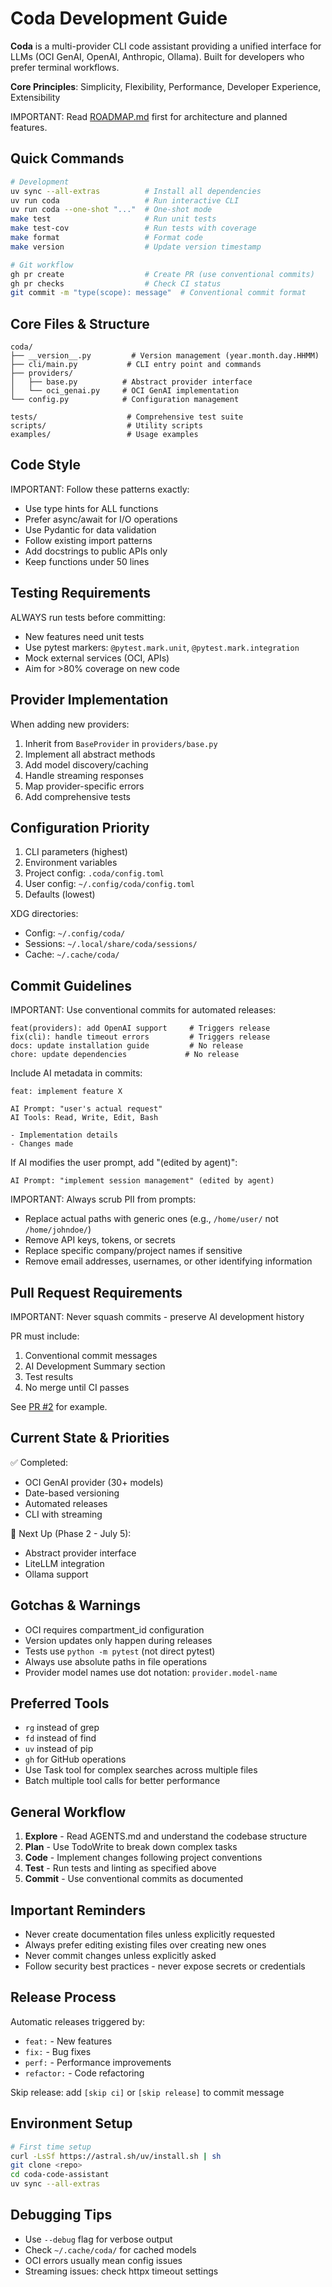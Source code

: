 # Coda Development Guide

**Coda** is a multi-provider CLI code assistant providing a unified interface for LLMs (OCI GenAI, OpenAI, Anthropic, Ollama). Built for developers who prefer terminal workflows.

**Core Principles**: Simplicity, Flexibility, Performance, Developer Experience, Extensibility

IMPORTANT: Read [ROADMAP.md](ROADMAP.md) first for architecture and planned features.

## Quick Commands

```bash
# Development
uv sync --all-extras          # Install all dependencies
uv run coda                   # Run interactive CLI
uv run coda --one-shot "..."  # One-shot mode
make test                     # Run unit tests
make test-cov                 # Run tests with coverage
make format                   # Format code
make version                  # Update version timestamp

# Git workflow
gh pr create                  # Create PR (use conventional commits)
gh pr checks                  # Check CI status
git commit -m "type(scope): message"  # Conventional commit format
```

## Core Files & Structure

```
coda/
├── __version__.py         # Version management (year.month.day.HHMM)
├── cli/main.py           # CLI entry point and commands
├── providers/
│   ├── base.py          # Abstract provider interface
│   └── oci_genai.py     # OCI GenAI implementation
└── config.py            # Configuration management

tests/                    # Comprehensive test suite
scripts/                  # Utility scripts
examples/                 # Usage examples
```

## Code Style

IMPORTANT: Follow these patterns exactly:
- Use type hints for ALL functions
- Prefer async/await for I/O operations
- Use Pydantic for data validation
- Follow existing import patterns
- Add docstrings to public APIs only
- Keep functions under 50 lines

## Testing Requirements

ALWAYS run tests before committing:
- New features need unit tests
- Use pytest markers: `@pytest.mark.unit`, `@pytest.mark.integration`
- Mock external services (OCI, APIs)
- Aim for >80% coverage on new code

## Provider Implementation

When adding new providers:
1. Inherit from `BaseProvider` in `providers/base.py`
2. Implement all abstract methods
3. Add model discovery/caching
4. Handle streaming responses
5. Map provider-specific errors
6. Add comprehensive tests

## Configuration Priority

1. CLI parameters (highest)
2. Environment variables
3. Project config: `.coda/config.toml`
4. User config: `~/.config/coda/config.toml`
5. Defaults (lowest)

XDG directories:
- Config: `~/.config/coda/`
- Sessions: `~/.local/share/coda/sessions/`
- Cache: `~/.cache/coda/`

## Commit Guidelines

IMPORTANT: Use conventional commits for automated releases:
```
feat(providers): add OpenAI support     # Triggers release
fix(cli): handle timeout errors         # Triggers release
docs: update installation guide         # No release
chore: update dependencies             # No release
```

Include AI metadata in commits:
```
feat: implement feature X

AI Prompt: "user's actual request"
AI Tools: Read, Write, Edit, Bash

- Implementation details
- Changes made
```

If AI modifies the user prompt, add "(edited by agent)":
```
AI Prompt: "implement session management" (edited by agent)
```

IMPORTANT: Always scrub PII from prompts:
- Replace actual paths with generic ones (e.g., `/home/user/` not `/home/johndoe/`)
- Remove API keys, tokens, or secrets
- Replace specific company/project names if sensitive
- Remove email addresses, usernames, or other identifying information

## Pull Request Requirements

IMPORTANT: Never squash commits - preserve AI development history

PR must include:
1. Conventional commit messages
2. AI Development Summary section
3. Test results
4. No merge until CI passes

See [PR #2](https://github.com/djvolz/coda-code-assistant/pull/2) for example.

## Current State & Priorities

✅ Completed:
- OCI GenAI provider (30+ models)
- Date-based versioning
- Automated releases
- CLI with streaming

🚧 Next Up (Phase 2 - July 5):
- Abstract provider interface
- LiteLLM integration
- Ollama support

## Gotchas & Warnings

- OCI requires compartment_id configuration
- Version updates only happen during releases
- Tests use `python -m pytest` (not direct pytest)
- Always use absolute paths in file operations
- Provider model names use dot notation: `provider.model-name`

## Preferred Tools

- `rg` instead of grep
- `fd` instead of find
- `uv` instead of pip
- `gh` for GitHub operations
- Use Task tool for complex searches across multiple files
- Batch multiple tool calls for better performance

## General Workflow

1. **Explore** - Read AGENTS.md and understand the codebase structure
2. **Plan** - Use TodoWrite to break down complex tasks
3. **Code** - Implement changes following project conventions
4. **Test** - Run tests and linting as specified above
5. **Commit** - Use conventional commits as documented

## Important Reminders

- Never create documentation files unless explicitly requested
- Always prefer editing existing files over creating new ones
- Never commit changes unless explicitly asked
- Follow security best practices - never expose secrets or credentials

## Release Process

Automatic releases triggered by:
- `feat:` - New features
- `fix:` - Bug fixes
- `perf:` - Performance improvements
- `refactor:` - Code refactoring

Skip release: add `[skip ci]` or `[skip release]` to commit message

## Environment Setup

```bash
# First time setup
curl -LsSf https://astral.sh/uv/install.sh | sh
git clone <repo>
cd coda-code-assistant
uv sync --all-extras
```

## Debugging Tips

- Use `--debug` flag for verbose output
- Check `~/.cache/coda/` for cached models
- OCI errors usually mean config issues
- Streaming issues: check httpx timeout settings